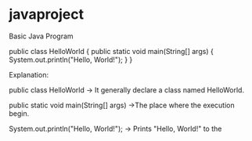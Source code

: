 # javaproject


Basic Java Program

public class HelloWorld {
    public static void main(String[] args) {
        System.out.println("Hello, World!");
    }
}

Explanation:

public class HelloWorld → It generally declare a class named HelloWorld.

public static void main(String[] args) ->The place where the execution begin.

System.out.println("Hello, World!"); → Prints "Hello, World!" to the 

